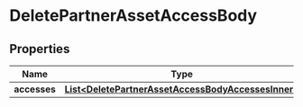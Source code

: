 

# DeletePartnerAssetAccessBody

## Properties

Name | Type | Description | Notes
------------ | ------------- | ------------- | -------------
**accesses** | [**List&lt;DeletePartnerAssetAccessBodyAccessesInner&gt;**](DeletePartnerAssetAccessBodyAccessesInner.md) |  | 




